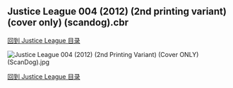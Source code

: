 ## Justice League 004 (2012) (2nd printing variant) (cover only) (scandog).cbr


[回到 Justice League 目录](https://github.com/alicewish/markdown/blob/master/series/Justice-League.md)


![Justice League 004 (2012) (2nd Printing Variant) (Cover ONLY) (ScanDog).jpg](https://wx1.sinaimg.cn/large/6a9fdecagy1fq33kszse3j20zk1j44qp.jpg)

[回到 Justice League 目录](https://github.com/alicewish/markdown/blob/master/series/Justice-League.md)

